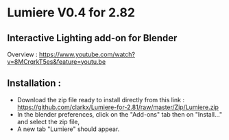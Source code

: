 # Lumiere V0.4 for 2.82

## Interactive Lighting add-on for Blender 
Overview : https://www.youtube.com/watch?v=8MCrqrkT5es&feature=youtu.be

## Installation :
- Download the zip file ready to install directly from this link : https://github.com/clarkx/Lumiere-for-2.81/raw/master/Zip/Lumiere.zip
- In the blender preferences, click on the "Add-ons" tab then on "Install..." and select the zip file,
- A new tab "Lumiere" should appear.
